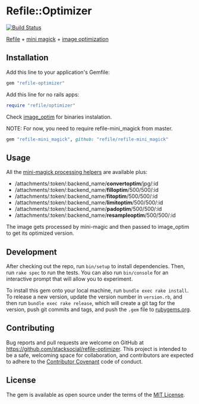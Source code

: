 # Refile::Optimizer
[![Build Status](https://travis-ci.org/stacksocial/refile-optimizer.svg?branch=master)](https://travis-ci.org/stacksocial/refile-optimizer)

[Refile](https://github.com/refile/refile) + [mini magick](https://github.com/refile/refile-mini_magick) + [image optimization](https://github.com/toy/image_optim)

## Installation

Add this line to your application's Gemfile:

```ruby
gem "refile-optimizer"
```

Add this line for no rails apps:

```ruby
require "refile/optimizer"
```

Check [image_optim](https://github.com/toy/image_optim#gem-installation) for binaries instalation.

NOTE: For now, you need to require refile-mini_magick from master.

```ruby
gem "refile-mini_magick", github: "refile/refile-mini_magick"
```

## Usage

All the [mini-magick processing helpers](https://github.com/refile/refile-mini_magick#usage) are available plus:

* /attachments/:token/:backend\_name/**convertoptim**/jpg/:id
* /attachments/:token/:backend\_name/**filloptim**/500/500/:id
* /attachments/:token/:backend\_name/**fitoptim**/500/500/:id
* /attachments/:token/:backend\_name/**limitoptim**/500/500/:id
* /attachments/:token/:backend\_name/**padoptim**/500/500/:id
* /attachments/:token/:backend\_name/**resampleoptim**/500/500/:id

The image gets processed by mini-magic and then passed to image_optim to get its optimized version.

## Development

After checking out the repo, run `bin/setup` to install dependencies. Then, run `rake spec` to run the tests. You can also run `bin/console` for an interactive prompt that will allow you to experiment.

To install this gem onto your local machine, run `bundle exec rake install`. To release a new version, update the version number in `version.rb`, and then run `bundle exec rake release`, which will create a git tag for the version, push git commits and tags, and push the `.gem` file to [rubygems.org](https://rubygems.org).

## Contributing

Bug reports and pull requests are welcome on GitHub at https://github.com/stacksocial/refile-optimizer. This project is intended to be a safe, welcoming space for collaboration, and contributors are expected to adhere to the [Contributor Covenant](http://contributor-covenant.org) code of conduct.


## License

The gem is available as open source under the terms of the [MIT License](http://opensource.org/licenses/MIT).
